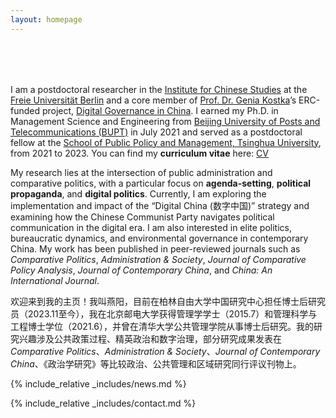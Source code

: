 ```yaml
---
layout: homepage
---
```


<h1 id="about-me"></h1>

<h2 style="margin: 80px 0px 10px;"></h2>

I am a postdoctoral researcher in the [Institute for Chinese Studies](https://www.geschkult.fu-berlin.de/e/oas/sinologie/index.html) at the [Freie Universität Berlin](https://www.fu-berlin.de/) and a core member of [Prof. Dr. Genia Kostka](https://www.geschkult.fu-berlin.de/e/oas/sinologie/institut/mitarbeiter/1_professoren/Kostka.html)’s ERC-funded project, [Digital Governance in China](https://www.digitalgovernancechina.eu/). I earned my Ph.D. in Management Science and Engineering from [Beijing University of Posts and Telecommunications (BUPT)](https://www.bupt.edu.cn/) in July 2021 and served as a postdoctoral fellow at the [School of Public Policy and Management, Tsinghua University](https://www.sppm.tsinghua.edu.cn/), from 2021 to 2023. You can find my **curriculum vitae** here: [CV](./assets/file/CV_202506.pdf)

My research lies at the intersection of public administration and comparative politics, with a particular focus on **agenda-setting**, **political propaganda**, and **digital politics**. Currently, I am exploring the implementation and impact of the “Digital China (数字中国)” strategy and examining how the Chinese Communist Party navigates political communication in the digital era. I am also interested in elite politics, bureaucratic dynamics, and environmental governance in contemporary China. My work has been published in peer-reviewed journals such as *Comparative Politics*, *Administration & Society*, *Journal of Comparative Policy Analysis*, *Journal of Contemporary China*, and *China: An International Journal*.

<!-- <strong style="color:#e74d3c; font-weight:600">I am currently on the job market for 2025.</strong>  -->

欢迎来到我的主页！我叫燕阳，目前在柏林自由大学中国研究中心担任博士后研究员（2023.11至今），我在北京邮电大学获得管理学学士（2015.7）和管理科学与工程博士学位（2021.6），并曾在清华大学公共管理学院从事博士后研究。我的研究兴趣涉及公共政策过程、精英政治和数字治理，部分研究成果发表在*Comparative Politics*、*Administration & Society*、*Journal of Contemporary China*、《政治学研究》等比较政治、公共管理和区域研究同行评议刊物上。

{% include_relative _includes/news.md %}

{% include_relative _includes/contact.md %}
